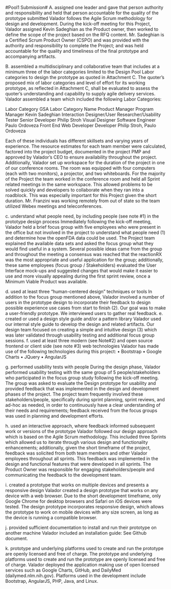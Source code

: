 #Pool1 Submission#
A. assigned one leader and gave that person authority and responsibility and held that person accountable for the quality of the prototype submitted
Valador follows the Agile Scrum methodology for design and development.  During the kick-off meeting for this Project, Valador assigned Kevin Sadeghian as the Product owner, then worked to define the scope of the project based on the RFQ content.  Mr. Sadeghian is a Certified Scrum Product Owner (CSPO) and was provided with the authority and responsibility to complete the Project; and was held accountable for the quality and timeliness of the final prototype and accompanying artifacts.

B. assembled a multidisciplinary and collaborative team that includes at a minimum three of the labor categories limited to the Design Pool Labor categories to design the prototype as quoted in Attachment C. The quoter’s proposed mix of labor categories and level of effort for its working prototype, as reflected in Attachment C, shall be evaluated to assess the quoter’s understanding and capability to supply agile delivery services.
Valador assembled a team which included the following Labor Categories:

Labor Category	GSA Labor Category	Name
Product Manager	Program Manager	Kevin Sadeghian
Interaction Designer/User Researcher/Usability Tester	Senior Developer	Philip Stroh
Visual Designer	Software Engineer	Paulo Ordoveza
Front End Web Developer	Developer	Philip Stroh, Paulo Ordoveza

Each of these individuals has different skillsets and varying years of experience. The resource estimates for each team member were calculated, factored into the project budget, documented in the project PMP and approved by Valador’s CEO to ensure availability throughout the project.
Additionally, Valador set up workspace for the duration of the project in one of our conference rooms.  The room was equipped with four computers (each with two monitors), a projector, and two whiteboards.  For the majority of the Project the team worked in the conference room and held all Sprint related meetings in the same workspace.  This allowed problems to be solved quickly and developers to collaborate when they ran into a roadblock.  This was especially important for this Project given the short duration.  Mr. Franzini was working remotely from out of state so the team utilized Webex meetings and teleconferences. 

c. understand what people need, by including people (see note #1) in the prototype design process
Immediately following the kick-off meeting, Valador held a brief focus group with five employees who were present in the office but not involved in the project to understand what people need (1) and determine how the openFDA data could be used.  The Project team explained the available data sets and asked the focus group what they would find useful in a system.  Several possible ideas came from the group and throughout the meeting a consensus was reached that the reactionRX was the most appropriate and useful application for the group; additionally, these same employees (focus group / Stakeholders) evaluated the User Interface mock-ups and suggested changes that would make it easier to use and more visually appealing during the first sprint review, once a Minimum Viable Product was available.

d. used at least three “human-centered design” techniques or tools
In addition to the focus group mentioned above, Valador involved a number of users in the prototype design to incorporate their feedback to design possible experience use cases from start to finish (2).  Our goal was to make a user-friendly prototype.  We interviewed users to gather real feedback. 
e. created or used a design style guide and/or a pattern library
Valador used our internal style guide to develop the design and related artifacts. Our design team focused on creating a simple and intuitive design (3) which was later validated through usability testing and additional focus group sessions. 
f. used at least three modern (see Note#2) and open source frontend or client side (see note #3) web technologies
Valador has made use of the following technologies during this project:
•	Bootstrap
•	Google Charts
•	JQuery
•	AngularJS

g. performed usability tests with people
During the design phase, Valador performed usability testing with the same group of 5 people/stakeholders who participated in the focus group study following the kick-off meeting.  The group was asked to evaluate the Design prototype for usability and provided feedback that was implemented in the design and development phases of the project.  The project team frequently involved these stakeholders/people, specifically during sprint planning, sprint reviews, and ad-hoc as needed, in order to continuously have a clear understanding of their needs and requirements; feedback received from the focus groups was used in planning and development efforts.

h. used an interactive approach, where feedback informed subsequent work or versions of the prototype
Valador followed our design approach which is based on the Agile Scrum methodology.  This included three Sprints which allowed us to iterate through various design and functionality enhancements; additionally, given the short timeframe of the project, feedback was solicited from both team members and other Valador employees throughout all sprints.  This feedback was implemented in the design and functional features that were developed in all sprints.  The Product Owner was responsible for engaging stakeholders/people and communicating the feedback to the development team.

i. created a prototype that works on multiple devices and presents a responsive design
Valador created a design prototype that works on any device with a web browser. Due to the short development timeframe, only Google Chrome for desktop browsers and Safari on iOS devices were tested.    The design prototype incorporates responsive design, which allows the prototype to work on mobile devices with any size screen, as long as the device is running a compatible browser. 


j. provided sufficient documentation to install and run their prototype on another machine
Valador included an installation guide:  See Github document.

k. prototype and underlying platforms used to create and run the prototype are openly licensed and free of charge.
The prototype and underlying platforms used to create and run the prototype are openly licensed and free of charge.  Valador deployed the application making use of open licensed services such as Google Charts, GitHub, and DailyMed (dailymed.nlm.nih.gov).  Platforms used in the development include Bootstrap, AngularJS, PHP, Java, and Linux.
